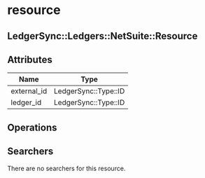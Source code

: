 # resource

## LedgerSync::Ledgers::NetSuite::Resource

## Attributes

| Name        | Type                 |
|-------------|----------------------|
| external_id | LedgerSync::Type::ID |
| ledger_id   | LedgerSync::Type::ID |

## Operations

## Searchers

There are no searchers for this resource.
